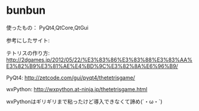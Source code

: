 # bunbun



使ったもの：
PyQt4,QtCore,QtGui

参考にしたサイト:

テトリスの作り方:
http://2dgames.jp/2012/05/22/%E3%83%86%E3%83%88%E3%83%AA%E3%82%B9%E3%81%AE%E4%BD%9C%E3%82%8A%E6%96%B9/

PyQt4:
http://zetcode.com/gui/pyqt4/thetetrisgame/

wxPython:
http://wxpython.at-ninja.jp/thetetrisgame.html


wxPythonはギリギリまで粘ったけど導入できなくて諦め(´・ω・`)
